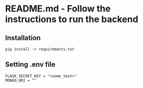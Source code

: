 # README.md - Follow the instructions to run the backend

## Installation

```
pip install -r requirements.txt
```

## Setting .env file

```
FLASK_SECRET_KEY = "<some_text>"
MONGO_URI = ""
```
